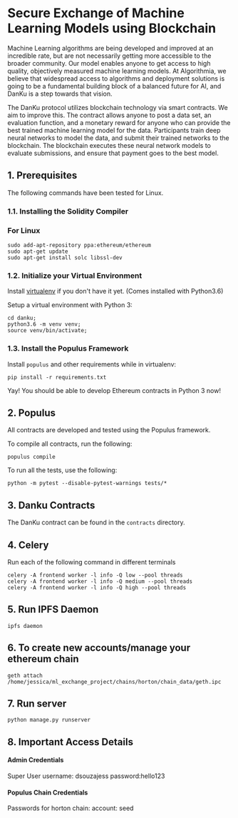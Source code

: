 # Secure Exchange of Machine Learning Models using Blockchain

Machine Learning algorithms are being developed and improved at an incredible rate, but are not necessarily getting more accessible to the broader community. Our model enables anyone to get access to high quality, objectively measured machine learning models. At Algorithmia, we believe that widespread access to algorithms and deployment solutions is going to be a fundamental building block of a balanced future for AI, and DanKu is a step towards that vision.

The DanKu protocol utilizes blockchain technology via smart contracts. We aim to improve this. The contract allows anyone to post a data set, an evaluation function, and a monetary reward for anyone who can provide the best trained machine learning model for the data. Participants train deep neural networks to model the data, and submit their trained networks to the blockchain. The blockchain executes these neural network models to evaluate submissions, and ensure that payment goes to the best model.



## 1. Prerequisites

The following commands have been tested for Linux.

### 1.1. Installing the Solidity Compiler

### For Linux

```
sudo add-apt-repository ppa:ethereum/ethereum
sudo apt-get update
sudo apt-get install solc libssl-dev
```

### 1.2. Initialize your Virtual Environment

Install [virtualenv](https://virtualenv.pypa.io/en/stable/) if you don't have it yet. (Comes installed with Python3.6)

Setup a virtual environment with Python 3:

```
cd danku;
python3.6 -m venv venv;
source venv/bin/activate;

```

### 1.3. Install the Populus Framework

Install `populus` and other requirements while in virtualenv:

```
pip install -r requirements.txt
```

Yay! You should be able to develop Ethereum contracts in Python 3 now!

## 2. Populus

All contracts are developed and tested using the Populus framework.

To compile all contracts, run the following:

```
populus compile
```

To run all the tests, use the following:

```
python -m pytest --disable-pytest-warnings tests/*
```

## 3. Danku Contracts

The DanKu contract can be found in the `contracts` directory.

## 4. Celery

Run each of the following command in different terminals

```
celery -A frontend worker -l info -Q low --pool threads
celery -A frontend worker -l info -Q medium --pool threads
celery -A frontend worker -l info -Q high --pool threads
```

## 5. Run IPFS Daemon

```
ipfs daemon
```

## 6. To create new accounts/manage your ethereum chain

```
geth attach /home/jessica/ml_exchange_project/chains/horton/chain_data/geth.ipc 
```

## 7. Run server

```
python manage.py runserver
```

## 8. Important Access Details

#### Admin Credentials
Super User username: dsouzajess 
password:hello123

#### Populus Chain Credentials
Passwords for horton chain: account: seed 
